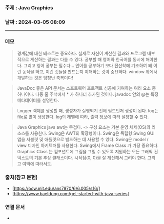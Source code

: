 ### 주제 : Java Graphics

### 날짜 : 2024-03-05 08:09
----
### 메모
> 경계값에 대한 테스트는 중요하다.
> 실제로 자신이 계산한 결과와 프로그램 내부적으로 계산하는 결과는 다를  수 있다.
> 공부할 때 영어와 한국어를 동시에 해야한다.
> 그리고 영어 공부는 필수다...
> 언어를 공부하기 보다 전산학에 기초하여 왜 이런 동작을 하고, 이런 것들을 만드는지 이해하는 것이 중요하다.
> window 위에서 개발하는 것은 엄청난 축복이다!

> JavaDoc
> 좋은 API 문서는 소프트웨어 프로젝트 성공에 기여하는 여러 요소 중 하나이다.
> 다중 줄 주석에서 * 가 하나더 추가된 것이다.
> javadoc 안의 @는 특정 메타데이터를 설명한다.

> Logger
> 객체를 생성할 때, 생성자가 실행되기 전에 필드먼저 생성이 된다.
> log는 file로 많이 생성한다.
> log의 레벨에 따라, 출력 정보에 따라 설정할 수 있다.

> Java Graphics
> java awt는 무겁다. -> 구성 요소는 기본 운영 체제(OS)의 리소스를 사용한다.
> Swing은 AWT의 확장형이다.
> Swing은 독립형 Swing GUI 앱을 서블릿 및 애플릿으로 빌드하는 데 사용할 수 있다.
> Swing은 model / view 디자인 아키텍쳐를 사용한다.
> Swing에서 Frame Class 가 가장 중요하다.
> Graphics Class 는 컴포넌트에 그림을 그릴 수 있도록 지원하는 모든 그래픽 컨텍스트의 기본 추상 클래스이다.
> 시작점(0, 0)을 잘 계산해서 그려야 한다. 그리고 여백에 따라서도.

### 출처(참고 문헌)
- [https://ocw.mit.edu/ans7870/6/6.005/s16/]
- [https://www.baeldung.com/get-started-with-java-series]

### 연결 문서
- 
